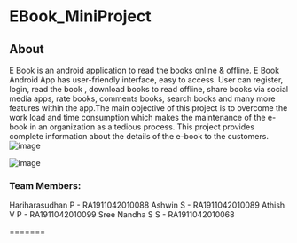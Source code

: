 # EBook_MiniProject

## About
E Book is an android application to read the books online & offline. E Book Android App has user-friendly interface, easy to access. User can register, login, read the book , download books to read offline, share books via social media apps, rate books, comments books, search books and many more features within the app.The main objective of this project is to overcome the work load and time consumption which makes the maintenance of the e-book in an organization as a tedious process. This project provides complete information about the details of the e-book to the customers. ![image](https://user-images.githubusercontent.com/68583898/154607942-0af884e4-7086-411d-98e2-a660881ccba4.png)


![image](https://user-images.githubusercontent.com/68583898/142465935-63077153-3d80-4adf-8b84-10522f751d28.png)

### Team Members:
Hariharasudhan P - RA1911042010088
Ashwin S         - RA1911042010089
Athish V P        - RA1911042010099
Sree Nandha S S    - RA1911042010068

=======

